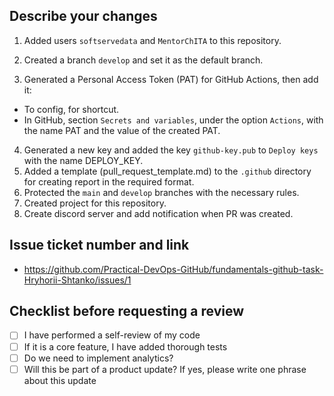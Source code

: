 
## Describe your changes


1. Added users `softservedata` and `MentorChITA` to this repository.

2. Created a branch `develop` and set it as the default branch.
 
3. Generated a Personal Access Token (PAT) for GitHub Actions, then add it:
 - To config, for shortcut.
 - In GitHub, section `Secrets and variables`, under the option `Actions`, with the name PAT and the value of the created PAT.

4. Generated a new key and added the key `github-key.pub` to `Deploy keys` with the name DEPLOY_KEY.
5. Added a template (pull_request_template.md) to the `.github` directory for creating report in the required format.
6. Protected the `main` and `develop` branches with the necessary rules.
7. Created project for this repository.
8. Create discord server and add notification when PR was created.
## Issue ticket number and link
- https://github.com/Practical-DevOps-GitHub/fundamentals-github-task-Hryhorii-Shtanko/issues/1
## Checklist before requesting a review
- [ ] I have performed a self-review of my code
- [ ] If it is a core feature, I have added thorough tests
- [ ] Do we need to implement analytics?
- [ ] Will this be part of a product update? If yes, please write one phrase about this update
